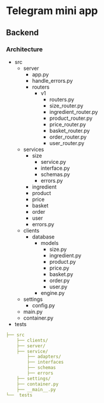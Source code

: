 # Telegram mini app

## Backend

### Architecture

- src
  - server
    - app.py
    - handle_errors.py
    - routers
      - v1
        - routers.py
        - size_router.py
        - ingredient_router.py
        - product_router.py
        - price_router.py
        - basket_router.py
        - order_router.py
        - user_router.py
  - services
    - size
      - service.py
      - interface.py
      - schemas.py
      - errors.py
    - ingredient
    - product
    - price
    - basket
    - order
    - user
    - errors.py
  - clients
    - database
      - models
        - size.py
        - ingredient.py
        - product.py
        - price.py
        - basket.py
        - order.py
        - user.py
      - engine.py
  - settings
    - config.py
  - main.py
  - container.py
- tests


```yaml
├── src
    ├── clients/
    ├── server/
    ├── service/
        ├── adapters/
        ├── interfaces
        ├── schemas
        ├── errors          
    ├── settings/
    ├── container.py
    ├── __main__.py
└──  tests
```
